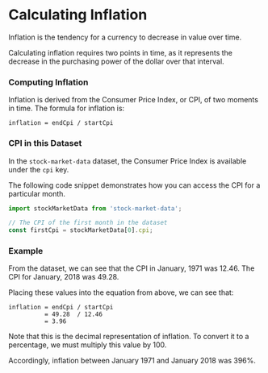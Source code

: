 # Calculating Inflation

Inflation is the tendency for a currency to decrease in value over time.

Calculating inflation requires two points in time, as it represents
the decrease in the purchasing power of the dollar over that interval.

### Computing Inflation

Inflation is derived from the Consumer Price Index, or CPI, of two moments
in time. The formula for inflation is:

```
inflation = endCpi / startCpi
```

### CPI in this Dataset

In the `stock-market-data` dataset, the Consumer Price Index is available under
the `cpi` key.

The following code snippet demonstrates how you can access the CPI
for a particular month.

```js
import stockMarketData from 'stock-market-data';

// The CPI of the first month in the dataset
const firstCpi = stockMarketData[0].cpi;
```

### Example

From the dataset, we can see that the CPI in January, 1971 was 12.46. The CPI for
January, 2018 was 49.28.

Placing these values into the equation from above, we can see that:

```
inflation = endCpi / startCpi
          = 49.28  / 12.46
          = 3.96
```

Note that this is the decimal representation of inflation. To convert it to a percentage,
we must multiply this value by 100.

Accordingly, inflation between January 1971 and January 2018 was 396%.
